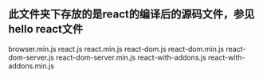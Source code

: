 ## 此文件夹下存放的是react的编译后的源码文件，参见hello react文件
browser.min.js
react.js
react.min.js
react-dom.js
react-dom.min.js
react-dom-server.js
react-dom-server.min.js
react-with-addons.js
react-with-addons.min.js